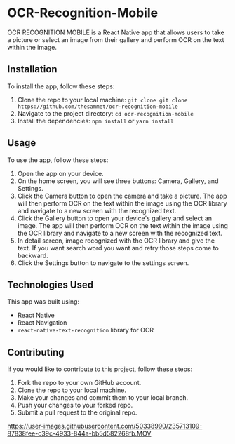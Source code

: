 # OCR-Recognition-Mobile

OCR RECOGNITION MOBILE is a React Native app that allows users to take a picture or select an image from their gallery and perform OCR on the text within the image.

## Installation

To install the app, follow these steps:

1. Clone the repo to your local machine: `git clone git clone https://github.com/thesammet/ocr-recognition-mobile`
2. Navigate to the project directory: `cd ocr-recognition-mobile`
3. Install the dependencies: `npm install` or `yarn install`

## Usage

To use the app, follow these steps:

1. Open the app on your device.
2. On the home screen, you will see three buttons: Camera, Gallery, and Settings.
3. Click the Camera button to open the camera and take a picture. The app will then perform OCR on the text within the image using the OCR library and navigate to a new screen with the recognized text.
4. Click the Gallery button to open your device's gallery and select an image. The app will then perform OCR on the text within the image using the OCR library and navigate to a new screen with the recognized text.
5. In detail screen, image recognized with the OCR library and give the text. If you want search word you want and retry those steps come to backward.
6. Click the Settings button to navigate to the settings screen.

## Technologies Used

This app was built using:

- React Native
- React Navigation
- `react-native-text-recognition` library for OCR

## Contributing

If you would like to contribute to this project, follow these steps:

1. Fork the repo to your own GitHub account.
2. Clone the repo to your local machine.
3. Make your changes and commit them to your local branch.
4. Push your changes to your forked repo.
5. Submit a pull request to the original repo.

https://user-images.githubusercontent.com/50338990/235713109-87838fee-c39c-4933-844a-bb5d582268fb.MOV




